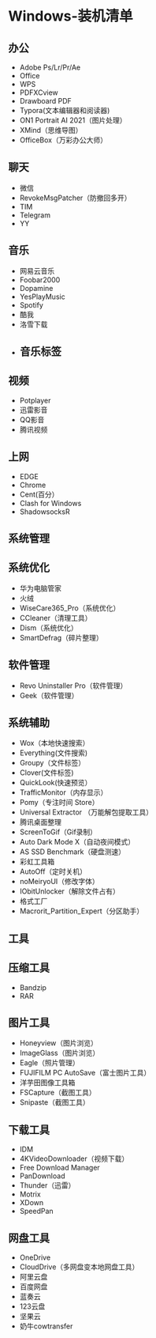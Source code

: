 # Windows-装机清单



办公
 ---

- Adobe Ps/Lr/Pr/Ae
- Office
- WPS
- PDFXCview
- Drawboard PDF
- Typora(文本编辑器和阅读器)
- ON1 Portrait AI 2021（图片处理）
- XMind（思维导图）
- OfficeBox（万彩办公大师）
  
  

聊天
 ---
- 微信
- RevokeMsgPatcher（防撤回多开）
- TIM
- Telegram
- YY
  
  

音乐
 ---
- 网易云音乐
- Foobar2000
- Dopamine
- YesPlayMusic
- Spotify
- 酷我
- 洛雪下载
- 音乐标签
  ---
  

视频
  ---
- Potplayer
- 迅雷影音
- QQ影音
- 腾讯视频

  

上网
 ---
- EDGE
- Chrome
- Cent(百分）
- Clash for Windows
- ShadowsocksR
 
  

系统管理
  ---
系统优化
  ---
- 华为电脑管家
- 火绒
- WiseCare365_Pro（系统优化）
- CCleaner（清理工具） 
- Dism（系统优化）
- SmartDefrag（碎片整理）

  

软件管理
  ---
- Revo Uninstaller Pro（软件管理）
- Geek（软件管理）

  

系统辅助
  ---
- Wox（本地快速搜索）
- Everything(文件搜索)
- Groupy（文件标签）
- Clover(文件标签)
- QuickLook(快速预览）
- TrafficMonitor（内存显示）
- Pomy（专注时间 Store）
- Universal Extractor （万能解包提取工具）
- 腾讯桌面整理
- ScreenToGif（Gif录制）
- Auto Dark Mode X（自动夜间模式）
- AS SSD Benchmark（硬盘测速）
- 彩虹工具箱
- AutoOff（定时关机）
- noMeiryoUI（修改字体）
- IObitUnlocker（解除文件占有）
- 格式工厂
- Macrorit_Partition_Expert（分区助手）
  
  

工具
  ---
压缩工具
  ---
- Bandzip
- RAR
 
  

图片工具
  ---
- Honeyview（图片浏览）
- ImageGlass（图片浏览）
- Eagle（照片管理）
- FUJIFILM PC AutoSave（富士图片工具）
- 洋芋田图像工具箱
- FSCapture（截图工具）
- Snipaste（截图工具）

  

下载工具
  ---
- IDM
- 4KVideoDownloader（视频下载）
- Free Download Manager
- PanDownload
- Thunder（迅雷）
- Motrix
- XDown
- SpeedPan

  

网盘工具
  ---
- OneDrive
- CloudDrive（多网盘变本地网盘工具）
- 阿里云盘
- 百度网盘
- 蓝奏云
- 123云盘
- 坚果云
- 奶牛cowtransfer



